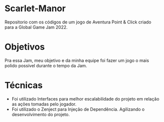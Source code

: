 # Scarlet-Manor
Repositorio com os códigos de um jogo de Aventura Point &amp; Click criado para a Global Game Jam 2022.

# Objetivos
Pra essa Jam, meu objetivo e da minha equipe foi fazer um jogo o mais polido possível durante o tempo da Jam. 

# Técnicas
- Foi utilizado Interfaces para melhor escalabilidade do projeto em relação as ações tomadas pelo jogador. 
- Foi utilizado o Zenject para Injeção de Dependência. Agilizando o desenvolvimento do projeto.
